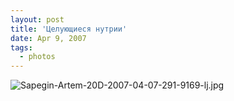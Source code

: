 ```yaml
---
layout: post
title: 'Целующиеся нутрии'
date: Apr 9, 2007
tags:
  - photos
---
```


![Sapegin-Artem-20D-2007-04-07-291-9169-lj.jpg](upload://Sapegin-Artem-20D-2007-04-07-291-9169-lj.jpg)
